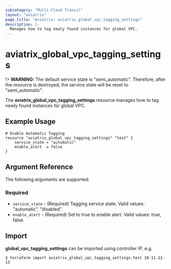 ```yaml
---
subcategory: "Multi-Cloud Transit"
layout: "aviatrix"
page_title: "Aviatrix: aviatrix_global_vpc_tagging_settings"
description: |-
  Manages how to tag newly found instances for global VPC.
---
```


# aviatrix_global_vpc_tagging_settings

!> **WARNING:** The default service state is "semi_automatic". Therefore, after the resource is destroyed, the service state will be reset to "semi_automatic".

The **aviatrix_global_vpc_tagging_settings** resource manages how to tag newly found instances for global VPC.

## Example Usage

```hcl
# Enable Automatic Tagging
resource "aviatrix_global_vpc_tagging_settings" "test" {
    service_state = "automatic"
    enable_alert  = false
}
```

## Argument Reference

The following arguments are supported:

### Required
* `service_state` - (Required) Tagging service state. Valid values: "automatic", "disabled".
* `enable_alert` - (Required) Set to true to enable alert. Valid values: true, false.

## Import

**global_vpc_tagging_settings** can be imported using controller IP, e.g.

```
$ terraform import aviatrix_global_vpc_tagging_settings.test 10-11-12-13
```
